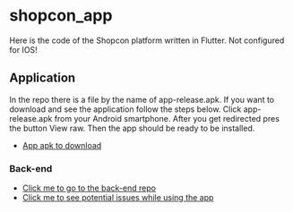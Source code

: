 # shopcon_app

Here is the code of the Shopcon platform written in Flutter.
Not configured for IOS!

## Application

In the repo there is a file by the name of app-release.apk.
If you want to download and see the application follow the steps below.
Click app-release.apk from your Android smartphone. After you get redirected pres the button View raw.
Then the app should be ready to be installed.


- [App apk to download](https://github.com/onomdev/shopcon-app/blob/main/app-release.apk)


### Back-end

- [Click me to go to the back-end repo](https://github.com/onomdev/shopcon-backend)
- [Click me to see potential issues while using the app](https://github.com/onomdev/shopcon-backend/tree/main#readme)

